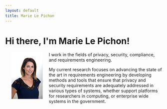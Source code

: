 ```yaml
---
layout: default
title: Marie Le Pichon
---
```


# Hi there, I'm Marie Le Pichon!

 <img src="assets/headshot.png" alt="Marie Le Pichon" align="left" hspace="20"> I work in the fields of privacy, security, compliance, and requirements engineering.

 My current research focuses on advancing the state of the art in requirements engineering by developing methods and tools that ensure that privacy and security requirements are adequately addressed in various types of systems, whether support platforms for researchers in computing, or enterprise wide systems in the government.
